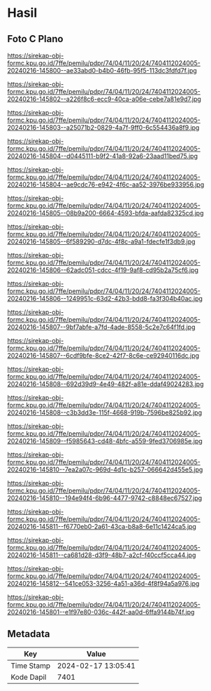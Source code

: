 # Hasil

## Foto C Plano

https://sirekap-obj-formc.kpu.go.id/7ffe/pemilu/pdpr/74/04/11/20/24/7404112024005-20240216-145800--ae33abd0-b4b0-46fb-95f5-113dc3fdfd7f.jpg

https://sirekap-obj-formc.kpu.go.id/7ffe/pemilu/pdpr/74/04/11/20/24/7404112024005-20240216-145802--a226f8c6-ecc9-40ca-a06e-cebe7a81e9d7.jpg

https://sirekap-obj-formc.kpu.go.id/7ffe/pemilu/pdpr/74/04/11/20/24/7404112024005-20240216-145803--a25071b2-0829-4a7f-9ff0-6c554436a8f9.jpg

https://sirekap-obj-formc.kpu.go.id/7ffe/pemilu/pdpr/74/04/11/20/24/7404112024005-20240216-145804--d0445111-b9f2-41a8-92a6-23aad11bed75.jpg

https://sirekap-obj-formc.kpu.go.id/7ffe/pemilu/pdpr/74/04/11/20/24/7404112024005-20240216-145804--ae9cdc76-e942-4f6c-aa52-3976be933956.jpg

https://sirekap-obj-formc.kpu.go.id/7ffe/pemilu/pdpr/74/04/11/20/24/7404112024005-20240216-145805--08b9a200-6664-4593-bfda-aafda82325cd.jpg

https://sirekap-obj-formc.kpu.go.id/7ffe/pemilu/pdpr/74/04/11/20/24/7404112024005-20240216-145805--6f589290-d7dc-4f8c-a9a1-fdecfe1f3db9.jpg

https://sirekap-obj-formc.kpu.go.id/7ffe/pemilu/pdpr/74/04/11/20/24/7404112024005-20240216-145806--62adc051-cdcc-4f19-9af8-cd95b2a75cf6.jpg

https://sirekap-obj-formc.kpu.go.id/7ffe/pemilu/pdpr/74/04/11/20/24/7404112024005-20240216-145806--1249951c-63d2-42b3-bdd8-fa3f304b40ac.jpg

https://sirekap-obj-formc.kpu.go.id/7ffe/pemilu/pdpr/74/04/11/20/24/7404112024005-20240216-145807--9bf7abfe-a7fd-4ade-8558-5c2e7c64f1fd.jpg

https://sirekap-obj-formc.kpu.go.id/7ffe/pemilu/pdpr/74/04/11/20/24/7404112024005-20240216-145807--6cdf9bfe-8ce2-42f7-8c6e-ce92940116dc.jpg

https://sirekap-obj-formc.kpu.go.id/7ffe/pemilu/pdpr/74/04/11/20/24/7404112024005-20240216-145808--692d39d9-4e49-482f-a81e-ddaf49024283.jpg

https://sirekap-obj-formc.kpu.go.id/7ffe/pemilu/pdpr/74/04/11/20/24/7404112024005-20240216-145808--c3b3dd3e-115f-4668-919b-7596be825b92.jpg

https://sirekap-obj-formc.kpu.go.id/7ffe/pemilu/pdpr/74/04/11/20/24/7404112024005-20240216-145809--f5985643-cd48-4bfc-a559-9fed3706985e.jpg

https://sirekap-obj-formc.kpu.go.id/7ffe/pemilu/pdpr/74/04/11/20/24/7404112024005-20240216-145810--7ea2a07c-969d-4d1c-b257-066642d455e5.jpg

https://sirekap-obj-formc.kpu.go.id/7ffe/pemilu/pdpr/74/04/11/20/24/7404112024005-20240216-145810--194e94f4-6b96-4477-9742-c8848ec67527.jpg

https://sirekap-obj-formc.kpu.go.id/7ffe/pemilu/pdpr/74/04/11/20/24/7404112024005-20240216-145811--f6770eb0-2a61-43ca-b8a8-6e11c1424ca5.jpg

https://sirekap-obj-formc.kpu.go.id/7ffe/pemilu/pdpr/74/04/11/20/24/7404112024005-20240216-145811--ca681d28-d3f9-48b7-a2cf-f40ccf5cca44.jpg

https://sirekap-obj-formc.kpu.go.id/7ffe/pemilu/pdpr/74/04/11/20/24/7404112024005-20240216-145812--541ce053-3256-4a51-a36d-4f8f94a5a976.jpg

https://sirekap-obj-formc.kpu.go.id/7ffe/pemilu/pdpr/74/04/11/20/24/7404112024005-20240216-145801--e1f97e80-036c-442f-aa0d-6ffa9144b74f.jpg


## Metadata

| Key        | Value               |
| ---------- | ------------------- |
| Time Stamp | 2024-02-17 13:05:41 |
| Kode Dapil | 7401                |



